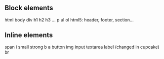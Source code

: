 
## Block elements
html
body
div
h1 h2 h3 ...
p
ul ol
html5: header, footer, section…

## Inline elements
span
i small 
strong b
a
button
img
input textarea label (changed in cupcake)
br


